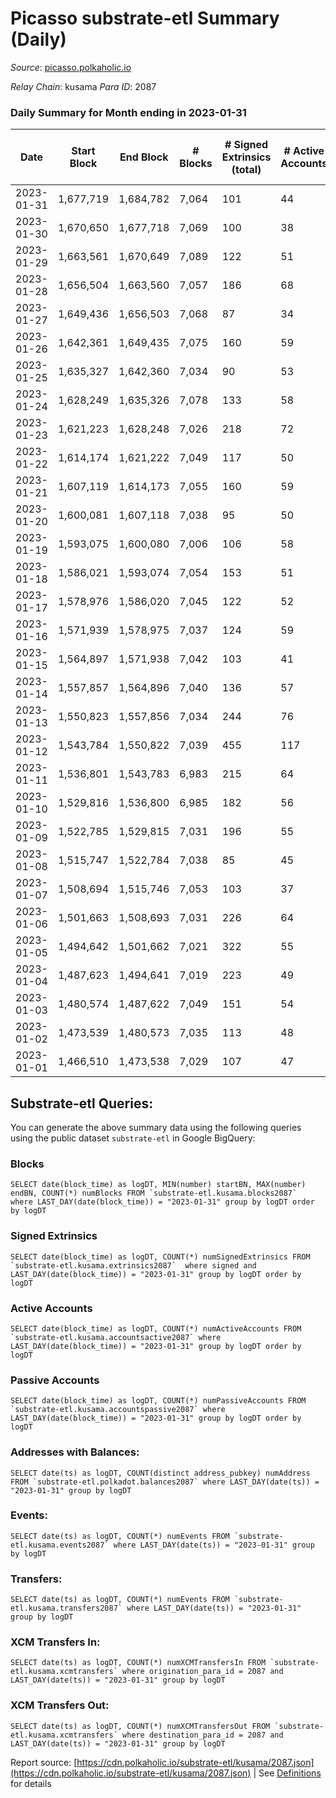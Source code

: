 # Picasso substrate-etl Summary (Daily)

_Source_: [picasso.polkaholic.io](https://picasso.polkaholic.io)

*Relay Chain*: kusama
*Para ID*: 2087



### Daily Summary for Month ending in 2023-01-31


| Date | Start Block | End Block | # Blocks | # Signed Extrinsics (total) | # Active Accounts | # Passive | # New | # Addresses with Balances | # Events | # Transfers | # XCM Transfers In | # XCM Transfers Out | Issues | 
| ---- | ----------- | --------- | -------- | --------------------------- | ----------------- | --------- | ----- | ------------------------- | -------- | ----------- | ------------------ | ------------------- | ------ |
| 2023-01-31 | 1,677,719 | 1,684,782 | 7,064 | 101 | 44 | 24 | 19 | 2,438 | 16,283 | 1,416  | 11 ($21,707.49) | 12 ($13,947.85) |  |
| 2023-01-30 | 1,670,650 | 1,677,718 | 7,069 | 100 | 38 | 13 | 7 | 2,419 | 16,480 | 1,583  | 8 ($6,676.14) | 20 ($7,256.63) |  |
| 2023-01-29 | 1,663,561 | 1,670,649 | 7,089 | 122 | 51 | 18 | 18 | 2,412 | 16,458 | 1,413  | 4 ($226.74) | 21 ($34,753.73) |  |
| 2023-01-28 | 1,656,504 | 1,663,560 | 7,057 | 186 | 68 | 25 | 31 | 2,394 | 17,752 | 2,258  | 13 ($7,569.79) | 17 ($9,171.12) |  |
| 2023-01-27 | 1,649,436 | 1,656,503 | 7,068 | 87 | 34 | 13 | 9 | 2,363 | 16,121 | 1,354  | 12 ($3,601.66) | 13 ($1,386.85) |  |
| 2023-01-26 | 1,642,361 | 1,649,435 | 7,075 | 160 | 59 | 15 | 10 | 2,354 | 17,451 | 2,166  | 17 ($5,800.87) | 18 ($6,650.61) |  |
| 2023-01-25 | 1,635,327 | 1,642,360 | 7,034 | 90 | 53 | 17 | 10 | 2,344 | 15,985 | 1,269  | 10 ($3,972.55) | 8 ($3,123.40) |  |
| 2023-01-24 | 1,628,249 | 1,635,326 | 7,078 | 133 | 58 | 24 | 26 | 2,334 | 16,749 | 1,584  | 13 ($2,251.57) | 11 ($1,286.44) |  |
| 2023-01-23 | 1,621,223 | 1,628,248 | 7,026 | 218 | 72 | 6 | 5 | 2,308 | 18,053 | 2,475  | 12 ($4,395.68) | 33 ($23,492.62) |  |
| 2023-01-22 | 1,614,174 | 1,621,222 | 7,049 | 117 | 50 | 16 | 13 | 2,303 | 16,854 | 1,850  | 17 ($4,600.74) | 14 ($2,680.50) |  |
| 2023-01-21 | 1,607,119 | 1,614,173 | 7,055 | 160 | 59 | 13 | 12 | 2,290 | 17,094 | 1,863  | 15 ($9,986.15) | 13 ($4,862.53) |  |
| 2023-01-20 | 1,600,081 | 1,607,118 | 7,038 | 95 | 50 | 11 | 10 | 2,278 | 16,050 | 1,294  | 11 ($7,298.32) | 9 ($1,262.63) |  |
| 2023-01-19 | 1,593,075 | 1,600,080 | 7,006 | 106 | 58 | 8 | 7 | 2,268 | 16,414 | 1,631  | 14 ($7,023.73) | 11 ($3,108.32) |  |
| 2023-01-18 | 1,586,021 | 1,593,074 | 7,054 | 153 | 51 | 13 | 7 | 2,261 | 17,293 | 1,926  | 14 ($8,675.10) | 25 ($7,231.23) |  |
| 2023-01-17 | 1,578,976 | 1,586,020 | 7,045 | 122 | 52 | 21 | 18 | 2,254 | 16,821 | 1,827  | 13 ($4,128.64) | 21 ($10,470.48) |  |
| 2023-01-16 | 1,571,939 | 1,578,975 | 7,037 | 124 | 59 | 8 | 9 | 2,236 | 16,579 | 1,651  | 7 ($2,470.51) | 14 ($1,256.66) |  |
| 2023-01-15 | 1,564,897 | 1,571,938 | 7,042 | 103 | 41 | 16 | 15 | 2,227 | 16,394 | 1,525  | 5 ($2,199.53) | 23 ($4,546.23) |  |
| 2023-01-14 | 1,557,857 | 1,564,896 | 7,040 | 136 | 57 | 13 | 16 | 2,212 | 17,048 | 1,922  | 25 ($8,895.06) | 17 ($5,848.37) |  |
| 2023-01-13 | 1,550,823 | 1,557,856 | 7,034 | 244 | 76 | 13 | 25 | 2,196 | 18,748 | 2,949  | 21 ($3,121.58) | 18 ($7,388.57) |  |
| 2023-01-12 | 1,543,784 | 1,550,822 | 7,039 | 455 | 117 | 11 | 27 | 2,171 | 21,420 | 4,252  | 33 ($25,525.89) | 27 ($11,982.95) |  |
| 2023-01-11 | 1,536,801 | 1,543,783 | 6,983 | 215 | 64 | 10 | 19 | 2,146 | 18,176 | 2,695  | 12 ($9,230.11) | 21 ($4,213.61) |  |
| 2023-01-10 | 1,529,816 | 1,536,800 | 6,985 | 182 | 56 | 14 | 12 | 2,127 | 17,644 | 2,406  | 13 ($4,101.85) | 19 ($8,495.08) |  |
| 2023-01-09 | 1,522,785 | 1,529,815 | 7,031 | 196 | 55 | 16 | 14 | 2,115 | 17,862 | 2,354  | 23 ($13,472.92) | 15 ($4,491.78) |  |
| 2023-01-08 | 1,515,747 | 1,522,784 | 7,038 | 85 | 45 | 18 | 17 | 2,101 | 15,765 | 1,059  | 9 ($1,737.92) | 10 ($685.83) |  |
| 2023-01-07 | 1,508,694 | 1,515,746 | 7,053 | 103 | 37 | 9 | 8 | 2,084 | 15,992 | 1,187  | 11 ($1,933.31) | 6 ($1,678.13) |  |
| 2023-01-06 | 1,501,663 | 1,508,693 | 7,031 | 226 | 64 | 13 | 10 | 2,076 | 17,898 | 2,331  | 22 ($5,407.65) | 13 ($1,253.67) |  |
| 2023-01-05 | 1,494,642 | 1,501,662 | 7,021 | 322 | 55 | 16 | 21 | 2,066 | 19,156 | 2,994  | 29 ($20,802.57) | 26 ($12,548.06) |  |
| 2023-01-04 | 1,487,623 | 1,494,641 | 7,019 | 223 | 49 | 32 | 25 | 2,045 | 17,640 | 2,164  | 11 ($5,965.47) | 15 ($2,479.05) |  |
| 2023-01-03 | 1,480,574 | 1,487,622 | 7,049 | 151 | 54 | 20 | 17 | 2,020 | 17,584 | 2,307  | 18 ($7,692.63) | 11 ($1,032.12) |  |
| 2023-01-02 | 1,473,539 | 1,480,573 | 7,035 | 113 | 48 | 26 | 30 | 2,003 | 16,726 | 1,722  | 18 ($1,873.76) | 11 ($1,079.65) |  |
| 2023-01-01 | 1,466,510 | 1,473,538 | 7,029 | 107 | 47 | 22 | 23 | 1,973 | 16,236 | 1,301  | 12 ($1,003.39) | 10 ($2,149.49) |  |

## Substrate-etl Queries:
You can generate the above summary data using the following queries using the public dataset `substrate-etl` in Google BigQuery:


### Blocks
```
SELECT date(block_time) as logDT, MIN(number) startBN, MAX(number) endBN, COUNT(*) numBlocks FROM `substrate-etl.kusama.blocks2087`  where LAST_DAY(date(block_time)) = "2023-01-31" group by logDT order by logDT
```


### Signed Extrinsics
```
SELECT date(block_time) as logDT, COUNT(*) numSignedExtrinsics FROM `substrate-etl.kusama.extrinsics2087`  where signed and LAST_DAY(date(block_time)) = "2023-01-31" group by logDT order by logDT
```


### Active Accounts
```
SELECT date(block_time) as logDT, COUNT(*) numActiveAccounts FROM `substrate-etl.kusama.accountsactive2087` where LAST_DAY(date(block_time)) = "2023-01-31" group by logDT order by logDT
```


### Passive Accounts
```
SELECT date(block_time) as logDT, COUNT(*) numPassiveAccounts FROM `substrate-etl.kusama.accountspassive2087` where LAST_DAY(date(block_time)) = "2023-01-31" group by logDT order by logDT
```


### Addresses with Balances:
```
SELECT date(ts) as logDT, COUNT(distinct address_pubkey) numAddress FROM `substrate-etl.polkadot.balances2087` where LAST_DAY(date(ts)) = "2023-01-31" group by logDT
```


### Events:
```
SELECT date(ts) as logDT, COUNT(*) numEvents FROM `substrate-etl.kusama.events2087` where LAST_DAY(date(ts)) = "2023-01-31" group by logDT
```


### Transfers:
```
SELECT date(ts) as logDT, COUNT(*) numEvents FROM `substrate-etl.kusama.transfers2087` where LAST_DAY(date(ts)) = "2023-01-31" group by logDT
```


### XCM Transfers In:
```
SELECT date(ts) as logDT, COUNT(*) numXCMTransfersIn FROM `substrate-etl.kusama.xcmtransfers` where origination_para_id = 2087 and LAST_DAY(date(ts)) = "2023-01-31" group by logDT
```


### XCM Transfers Out:
```
SELECT date(ts) as logDT, COUNT(*) numXCMTransfersOut FROM `substrate-etl.kusama.xcmtransfers` where destination_para_id = 2087 and LAST_DAY(date(ts)) = "2023-01-31" group by logDT
```



Report source: [https://cdn.polkaholic.io/substrate-etl/kusama/2087.json](https://cdn.polkaholic.io/substrate-etl/kusama/2087.json) | See [Definitions](/DEFINITIONS.md) for details
